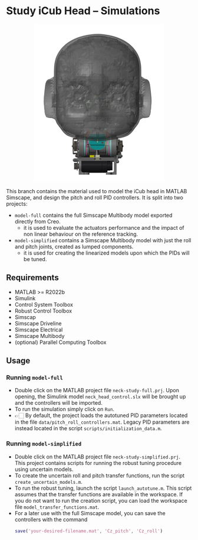 Study iCub Head – Simulations
=============================

<center>
<img src="./assets/head.png"></img>
</center>

This branch contains the material used to model the iCub head in MATLAB Simscape, and design the pitch and roll PID controllers.
It is split into two projects:
- `model-full` contains the full Simscape Multibody model exported directly from Creo.
     - it is used to evaluate the actuators performance and the impact of non linear behaviour on the reference tracking.
- `model-simplified` contains a Simscape Multibody model with just the roll and pitch joints, created as lumped components.
    - it is used for creating the linearized models upon which the PIDs will be tuned.

## Requirements
 - MATLAB >= R2022b
 - Simulink
 - Control System Toolbox
 - Robust Control Toolbox
 - Simscap
 - Simscape Driveline
 - Simscape Electrical
 - Simscape Multibody
 - (optional) Parallel Computing Toolbox

## Usage

### Running `model-full`
- Double click on the MATLAB project file `neck-study-full.prj`. Upon opening, the Simulink model `neck_head_control.slx` will be brought up and the controllers will be imported.
- To run the simulation simply click on `Run`.
- 👉🏻 By default, the project loads the autotuned PID parameters located in the file `data/pitch_roll_controllers.mat`. Legacy PID parameters are instead located in the script `scripts/initialization_data.m`.
### Running `model-simplified`
- Double click on the MATLAB project file `neck-study-simplified.prj`. This project contains scripts for running the robust tuning procedure using uncertain models.
- To create the uncertain roll and pitch transfer functions, run the script `create_uncertain_models.m`.
- To run the robust tuning, launch the script `launch_autotune.m`. This script assumes that the transfer functions are available in the workspace. If you do not want to run the creation script, you can load the workspace file `model_transfer_functions.mat`.
- For a later use with the full Simscape model, you can save the controllers with the command
  ```matlab
  save('your-desired-filename.mat', 'Cz_pitch', 'Cz_roll')
  ```
  
